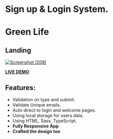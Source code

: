 # Sign up & Login System.
# Green Life

## Landing


<a href="https://alil0l.github.io/Login-Task/" target="_blank"> ![Screenshot (208)](https://github.com/Alil0l/Login-Task/assets/137832626/277adbd7-2643-495d-8595-76bc633787d7) </a>

<a href="https://alil0l.github.io/Login-Task/" target="_blank">**LIVE DEMO**</a>


## Features:

* Validation on type and submit.
* Validate Unique emails.
* Auto direct to login and welcome pages.
* Using local storage for users data.
* Using HTML, Sass, TypeScript.
* **Fully Responsive App**
* **Crafted the design too**
